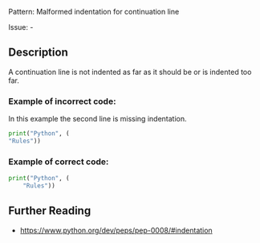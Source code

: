 Pattern: Malformed indentation for continuation line

Issue: -

## Description

A continuation line is not indented as far as it should be or is indented too far.

### Example of **incorrect** code:

In this example the second line is missing indentation.

```python
print("Python", (
"Rules"))
```

### Example of **correct** code:

```python
print("Python", (
    "Rules"))
```

## Further Reading

* https://www.python.org/dev/peps/pep-0008/#indentation